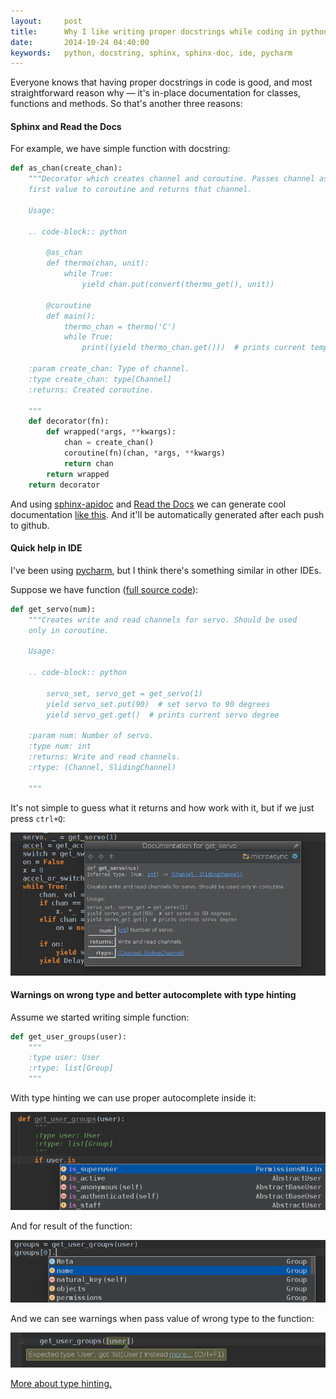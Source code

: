 ```yaml
---
layout:     post
title:      Why I like writing proper docstrings while coding in python
date:       2014-10-24 04:40:00
keywords:   python, docstring, sphinx, sphinx-doc, ide, pycharm 
---
```


Everyone knows that having proper docstrings in code is good, and most straightforward reason
why &mdash; it's in-place documentation for classes, functions and methods.
So that's another three reasons:

#### Sphinx and Read the Docs

For example, we have simple function with docstring:

~~~python
def as_chan(create_chan):
    """Decorator which creates channel and coroutine. Passes channel as a
    first value to coroutine and returns that channel.

    Usage:

    .. code-block:: python

        @as_chan
        def thermo(chan, unit):
            while True:
                yield chan.put(convert(thermo_get(), unit))

        @coroutine
        def main():
            thermo_chan = thermo('C')
            while True:
                print((yield thermo_chan.get()))  # prints current temperature

    :param create_chan: Type of channel.
    :type create_chan: type[Channel]
    :returns: Created coroutine.

    """
    def decorator(fn):
        def wrapped(*args, **kwargs):
            chan = create_chan()
            coroutine(fn)(chan, *args, **kwargs)
            return chan
        return wrapped
    return decorator
~~~

And using [sphinx-apidoc](http://sphinx-doc.org/man/sphinx-apidoc.html) and
[Read the Docs](https://readthedocs.org/) we can generate cool documentation
[like this](http://microasync.readthedocs.org/en/latest/microasync.html#microasync.async.as_chan).
And it'll be automatically generated after each push to github.

#### Quick help in IDE

I've been using [pycharm](https://www.jetbrains.com/pycharm/), but I think there's something similar in other IDEs.

Suppose we have function ([full source code](https://github.com/nvbn/microasync/blob/master/microasync/device.py)):

~~~python
def get_servo(num):
    """Creates write and read channels for servo. Should be used
    only in coroutine.

    Usage:

    .. code-block:: python
    
        servo_set, servo_get = get_servo(1)
        yield servo_set.put(90)  # set servo to 90 degrees
        yield servo_get.get()  # prints current servo degree

    :param num: Number of servo.
    :type num: int
    :returns: Write and read channels.
    :rtype: (Channel, SlidingChannel)

    """
~~~
It's not simple to guess what it returns and how work with it, but if we just press
`ctrl+Q`:

![screenshot](/assets/docstring_1.png)

#### Warnings on wrong type and better autocomplete with type hinting

Assume we started writing simple function:

~~~python
def get_user_groups(user):
    """
    :type user: User 
    :rtype: list[Group]
    """
~~~

With type hinting we can use proper autocomplete inside it:

![screenshot](/assets/docstring_2.png)

And for result of the function:

![screenshot](/assets/docstring_3.png)

And we can see warnings when pass value of wrong type to the function:
 
![screenshot](/assets/docstring_4.png)

[More about type hinting.](http://www.jetbrains.com/pycharm/webhelp/type-hinting-in-pycharm.html)
